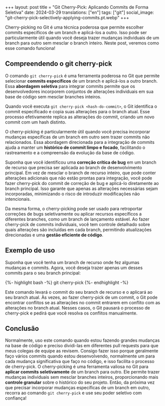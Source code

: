 +++
layout: post
title = "Git Cherry-Pick: Aplicando Commits de Forma Seletiva"
date:   2024-03-29
translations: ["en"]
tags: ["git"]
social_image: "git-cherry-pick-selectively-applying-commits.pt.webp"
+++

<p class="intro"><span class="dropcap">C</span>herry-picking no Git é uma técnica poderosa que permite escolher commits específicos de um branch e aplicá-los a outro. Isso pode ser particularmente útil quando você deseja trazer mudanças individuais de um branch para outro sem mesclar o branch inteiro. Neste post, veremos como esse comando funciona!</p>

## Compreendendo o git cherry-pick
O comando `git cherry-pick` é uma ferramenta poderosa no Git que permite selecionar **commits específicos** de um branch e aplicá-los a outro branch. Essa **abordagem seletiva** para integrar commits permite que os desenvolvedores incorporem conjuntos de alterações individuais em sua base de código sem mesclar branches inteiros.

Quando você executa `git cherry-pick <hash-do-commit>`, o Git identifica o commit especificado e copia suas alterações para o branch atual. Esse processo efetivamente replica as alterações do commit, criando um novo commit com um hash distinto.

O cherry-picking é particularmente útil quando você precisa incorporar mudanças específicas de um branch em outro sem trazer commits não relacionados. Essa abordagem direcionada para a integração de commits ajuda a manter um **histórico de commit limpo e focado**, facilitando o rastreamento e a compreensão da evolução da base de código.

Suponha que você identificou uma **correção crítica de bug** em um branch de recurso que precisa ser aplicada ao branch de desenvolvimento principal. Em vez de mesclar o branch de recurso inteiro, que pode conter alterações adicionais que não estão prontas para integração, você pode fazer cherry-pick do commit de correção de bug e aplicá-lo diretamente ao branch principal. Isso garante que apenas as alterações necessárias sejam incorporadas, minimizando o risco de introduzir modificações não intencionais.

Da mesma forma, o cherry-picking pode ser usado para retroportar correções de bugs seletivamente ou aplicar recursos específicos a diferentes branches, como um branch de lançamento estável. Ao fazer cherry-pick de commits individuais, você tem controle detalhado sobre quais alterações são incluídas em cada branch, permitindo atualizações direcionadas e uma **gestão eficiente de código**.

## Exemplo de uso
Suponha que você tenha um branch de recurso onde fez algumas mudanças e commits. Agora, você deseja trazer apenas um desses commits para o seu branch principal:

{%- highlight bash -%}
git cherry-pick <hash-do-commit>
{%- endhighlight -%}

Este comando levará o commit do seu branch de recurso e o aplicará ao seu branch atual. Às vezes, ao fazer cherry-pick de um commit, o Git pode encontrar conflitos se as alterações no commit entrarem em conflito com as alterações no branch atual. Nesses casos, o Git pausará o processo de cherry-pick e pedirá que você resolva os conflitos manualmente.

## Conclusão
Normalmente, uso este comando quando estou fazendo grandes mudanças na base de código e preciso dividi-las em diferentes pull requests para que meus colegas de equipe as revisem. Consigo fazer isso porque geralmente faço vários commits quando estou desenvolvendo, normalmente um para cada mudança significativa que faço no código, e isso facilita o processo de cherry-pick. O cherry-picking é uma ferramenta valiosa no Git para **aplicar commits seletivamente** de um branch para outro. Ele permite trazer mudanças individuais sem mesclar branches inteiros, proporcionando mais **controle granular** sobre o histórico do seu projeto. Então, da próxima vez que precisar incorporar mudanças específicas de um branch em outro, recorra ao comando `git cherry-pick` e use seu poder seletivo com confiança!
